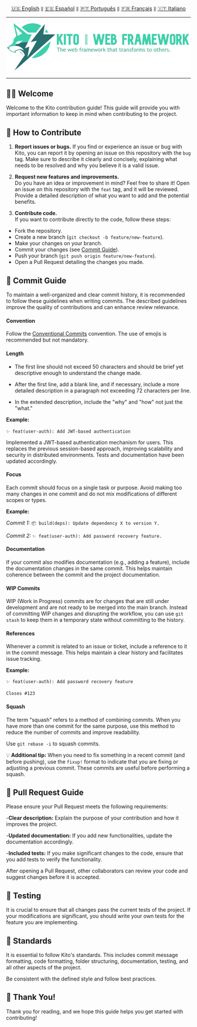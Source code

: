 <div align="center">

[🇺🇸 English](./CONTRIBUTING.md) `‖` [🇪🇸 Español](./CONTRIBUTING_ES.md) `‖` [🇵🇹 Português](./CONTRIBUTING_PT.md) `‖` [🇫🇷 Français](./CONTRIBUTING_FR.md) `‖` [🇮🇹 Italiano](./CONTRIBUTING_IT.md)

<hr />

<img src="./public/static/kito_banner_en.png" alt="Kito Banner" />

<hr />

</div>

## 🙌🏼 Welcome

Welcome to the Kito contribution guide! This guide will provide you with important information to keep in mind when contributing to the project.

## 🌸 How to Contribute

1. **Report issues or bugs.**
   If you find or experience an issue or bug with Kito, you can report it by opening an issue on this repository with the `bug` tag. Make sure to describe it clearly and concisely, explaining what needs to be resolved and why you believe it is a valid issue.

2. **Request new features and improvements.**  
   Do you have an idea or improvement in mind? Feel free to share it! Open an issue on this repository with the `feat` tag, and it will be reviewed. Provide a detailed description of what you want to add and the potential benefits.

3. **Contribute code.**  
   If you want to contribute directly to the code, follow these steps:

- Fork the repository.
- Create a new branch (`git checkout -b feature/new-feature`).
- Make your changes on your branch.
- Commit your changes (see [Commit Guide](#-commit-guide)).
- Push your branch (`git push origin feature/new-feature`).
- Open a Pull Request detailing the changes you made.

## 📕 Commit Guide

To maintain a well-organized and clear commit history, it is recommended to follow these guidelines when writing commits. The described guidelines improve the quality of contributions and can enhance review relevance.

#### Convention

Follow the [Conventional Commits](https://conventionalcommits.org) convention. The use of emojis is recommended but not mandatory.

#### Length

- The first line should not exceed 50 characters and should be brief yet descriptive enough to understand the change made.

- After the first line, add a blank line, and if necessary, include a more detailed description in a paragraph not exceeding 72 characters per line.

- In the extended description, include the "why" and "how" not just the "what."

**Example:**

`✨ feat(user-auth): Add JWT-based authentication`

Implemented a JWT-based authentication mechanism for users. This replaces the previous session-based approach, improving scalability and security in distributed environments. Tests and documentation have been updated accordingly.

#### Focus

Each commit should focus on a single task or purpose. Avoid making too many changes in one commit and do not mix modifications of different scopes or types.

**Example:**

_Commit 1:_ `📦 build(deps): Update dependency X to version Y.`

_Commit 2:_ `✨ feat(user-auth): Add password recovery feature.`

#### Documentation

If your commit also modifies documentation (e.g., adding a feature), include the documentation changes in the same commit. This helps maintain coherence between the commit and the project documentation.

#### WIP Commits

WIP (Work in Progress) commits are for changes that are still under development and are not ready to be merged into the main branch. Instead of committing WIP changes and disrupting the workflow, you can use `git stash` to keep them in a temporary state without committing to the history.

#### References

Whenever a commit is related to an issue or ticket, include a reference to it in the commit message. This helps maintain a clear history and facilitates issue tracking.

**Example:**

```
✨ feat(user-auth): Add password recovery feature

Closes #123
```

#### Squash

The term "squash" refers to a method of combining commits. When you have more than one commit for the same purpose, use this method to reduce the number of commits and improve readability.

Use `git rebase -i` to squash commits.

💡 **Additional tip:** When you need to fix something in a recent commit (and before pushing), use the `fixup!` format to indicate that you are fixing or adjusting a previous commit. These commits are useful before performing a squash.

## 👷 Pull Request Guide

Please ensure your Pull Request meets the following requirements:

-**Clear description:** Explain the purpose of your contribution and how it improves the project.

-**Updated documentation:** If you add new functionalities, update the documentation accordingly.

-**Included tests:** If you make significant changes to the code, ensure that you add tests to verify the functionality.

After opening a Pull Request, other collaborators can review your code and suggest changes before it is accepted.

## 🚧 Testing

It is crucial to ensure that all changes pass the current tests of the project. If your modifications are significant, you should write your own tests for the feature you are implementing.

## 🎩 Standards

It is essential to follow Kito's standards. This includes commit message formatting, code formatting, folder structuring, documentation, testing, and all other aspects of the project.

Be consistent with the defined style and follow best practices.

## 🎉 Thank You!

Thank you for reading, and we hope this guide helps you get started with contributing!

